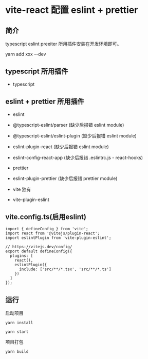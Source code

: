 # vite-react 配置 eslint + prettier

## 简介

typescript eslint preeiter 所用插件安装在开发环境即可。

yarn add xxx --dev

## typescript 所用插件

* typescript

## eslint + prettier 所用插件

* eslint
* @typescript-eslint/parser (缺少后报错 eslint module)
* @typescript-eslint/eslint-plugin (缺少后报错 eslint module)
* eslint-plugin-react (缺少后报错 eslint module)
* eslint-config-react-app (缺少后报错 .eslintrc.js - react-hooks)

* prettier
* eslint-plugin-prettier (缺少后报错 prettier module)

* vite 独有
* vite-plugin-eslint

## vite.config.ts(启用eslint)

```
import { defineConfig } from 'vite';
import react from '@vitejs/plugin-react';
import eslintPlugin from 'vite-plugin-eslint';

// https://vitejs.dev/config/
export default defineConfig({
  plugins: [
    react(),
    eslintPlugin({
      include: ['src/**/*.tsx', 'src/**/*.ts']
    })
  ]
});
```
## 运行

启动项目

```
yarn install
```

```
yarn start
```

项目打包

```
yarn build
```
